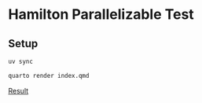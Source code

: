 # Hamilton Parallelizable Test

## Setup

```bash
uv sync
```

```bash
quarto render index.qmd
```

[Result](./index.html)


